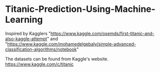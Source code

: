 # Titanic-Prediction-Using-Machine-Learning


Inspired by Kagglers "https://www.kaggle.com/osemds/first-titanic-and-also-kaggle-attempt" and "https://www.kaggle.com/mohamedelgebaly/simple-advanced-classification-algorithms/notebook"

The datasets can be found from Kaggle's website. https://www.kaggle.com/c/titanic
